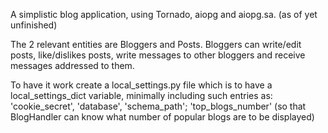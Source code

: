 A simplistic blog application, using Tornado, aiopg and aiopg.sa.
(as of yet unfinished)

The 2 relevant entities are Bloggers and Posts. Bloggers can write/edit posts, like/dislikes posts, write messages to other bloggers and receive messages addressed to them.

To have it work create a local_settings.py file which is to have a local_settings_dict variable, minimally including such entries as: 'cookie_secret', 'database', 'schema_path'; 'top_blogs_number' (so that BlogHandler can know what number of popular blogs are to be displayed)

